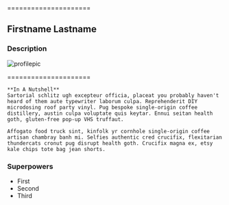 =====================

## Firstname Lastname

### Description 

![profilepic](https://live.staticflickr.com/33/45372011_32bc662de6_m.jpg)

=====================



```
**In A Nutshell**
Sartorial schlitz ugh excepteur officia, placeat you probably haven't heard of them aute typewriter laborum culpa. Reprehenderit DIY microdosing roof party vinyl. Pug bespoke single-origin coffee distillery, austin culpa voluptate quis keytar. Ennui seitan health goth, gluten-free pop-up VHS truffaut. 

Affogato food truck sint, kinfolk yr cornhole single-origin coffee artisan chambray banh mi. Selfies authentic cred crucifix, flexitarian thundercats cronut pug disrupt health goth. Crucifix magna ex, etsy kale chips tote bag jean shorts.

```
### Superpowers 

- First 
- Second
- Third 


